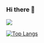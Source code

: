 ### Hi there 👋
![](https://komarev.com/ghpvc/?username=berkaypacal&color=green)

[![Top Langs](https://github-readme-stats.vercel.app/api/top-langs/?username=berkaypacal&layout=compact)](https://github.com/anuraghazra/github-readme-stats)

<!--
**berkaypacal/berkaypacal** is a ✨ _special_ ✨ repository because its `README.md` (this file) appears on your GitHub profile.

Here are some ideas to get you started:

🔭 I’m currently working on asd
🌱 I’m currently learning ...
👯 I’m looking to collaborate on ...
🤔 I’m looking for help with ...
💬 Ask me about ...
📫 How to reach me: ...
- 😄 Pronouns: ...
- ⚡ Fun fact: ...
-->
